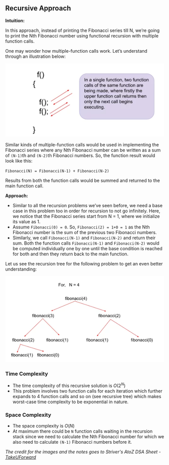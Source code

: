 ## Recursive Approach 

**Intuition:**

In this approach, instead of printing the Fibonacci series till N, we’re going to print the Nth Fibonacci number using functional recursion with multiple function calls.

One may wonder how multiple-function calls work. Let’s understand through an illustration below:

![Alt text](image_1.webp)

Similar kinds of multiple-function calls would be used in implementing the Fibonacci series where any Nth Fibonacci number can be written as a sum of `(N-1)`th and `(N-2)`th Fibonacci numbers. So, the function result would look like this:

`Fibonacci(N) = Fibonacci(N-1) + Fibonacci(N-2)`

Results from both the function calls would be summed and returned to the main function call.

**Approach:**

- Similar to all the recursion problems we’ve seen before, we need a base case in this problem too in order for recursion to not go infinitely. Here, we notice that the Fibonacci series start from N = 1, where we initialize its value as 1. 
- Assume `Fibonacci(0) = 0`. So, `Fibonacci(2) = 1+0 = 1` as the Nth Fibonacci number is the sum of the previous two Fibonacci numbers.
- Similarly, we call `Fibonacci(N-1)` and `Fibonacci(N-2)` and return their sum. Both the function calls `Fibonacci(N-1)` and `Fibonacci(N-2)` would be computed individually one by one until the base condition is reached for both and then they return back to the main function.

Let us see the recursion tree for the following problem to get an even better understanding:

![Alt text](image_2.webp)

### Time Complexity
- The time complexity of this recursive solution is $O(2^N)$ 
- This problem involves two function calls for each iteration which further expands to 4 function calls and so on (see recursive tree) which makes worst-case time complexity to be exponential in nature.

### Space Complexity
- The space complexity is $O(N)$ 
- At maximum there could be `N` function calls waiting in the recursion stack since we need to calculate the Nth Fibonacci number for which we also need to calculate `(N-1)` Fibonacci numbers before it.

*The credit for the images and the notes goes to Striver's AtoZ DSA Sheet - [TakeUForward](https://takeuforward.org/)*